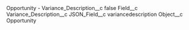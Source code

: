 <?xml version="1.0" encoding="UTF-8"?>
<CustomMetadata xmlns="http://soap.sforce.com/2006/04/metadata" xmlns:xsi="http://www.w3.org/2001/XMLSchema-instance" xmlns:xsd="http://www.w3.org/2001/XMLSchema">
    <label>Opportunity - Variance_Description__c</label>
    <protected>false</protected>
    <values>
        <field>Field__c</field>
        <value xsi:type="xsd:string">Variance_Description__c</value>
    </values>
    <values>
        <field>JSON_Field__c</field>
        <value xsi:type="xsd:string">variancedescription</value>
    </values>
    <values>
        <field>Object__c</field>
        <value xsi:type="xsd:string">Opportunity</value>
    </values>
</CustomMetadata>
